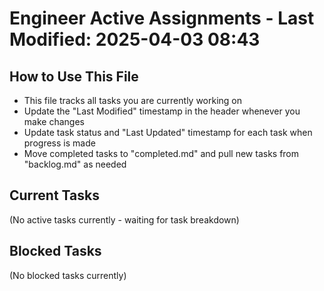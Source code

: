 # Engineer Active Assignments - Last Modified: 2025-04-03 08:43

## How to Use This File
- This file tracks all tasks you are currently working on
- Update the "Last Modified" timestamp in the header whenever you make changes
- Update task status and "Last Updated" timestamp for each task when progress is made
- Move completed tasks to "completed.md" and pull new tasks from "backlog.md" as needed

## Current Tasks
(No active tasks currently - waiting for task breakdown)

## Blocked Tasks
(No blocked tasks currently)
